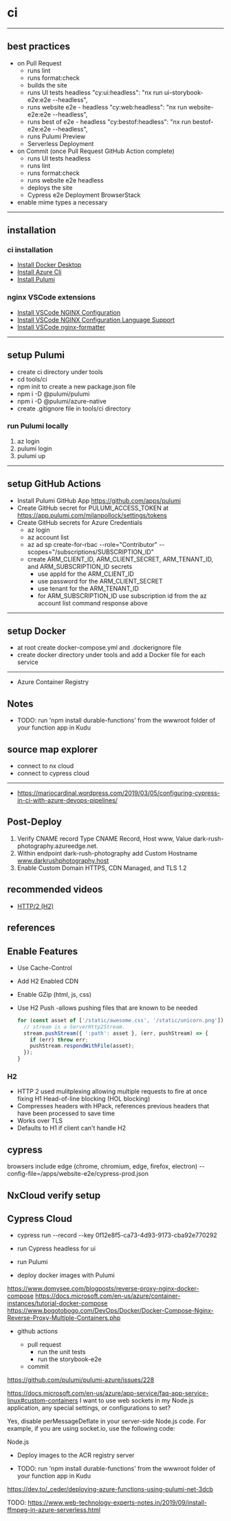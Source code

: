 # ci

---

## best practices

- on Pull Request
  - runs lint
  - runs format:check
  - builds the site
  - runs UI tests headless
    "cy:ui:headless": "nx run ui-storybook-e2e:e2e --headless",
  - runs website e2e - headless
    "cy:web:headless": "nx run website-e2e:e2e --headless",
  - runs best of e2e - headless
    "cy:bestof:headless": "nx run bestof-e2e:e2e --headless",
  - runs Pulumi Preview
  - Serverless Deployment
- on Commit (once Pull Request GitHub Action complete)
  - runs UI tests headless
  - runs lint
  - runs format:check
  - runs website e2e headless
  - deploys the site
  - Cypress e2e Deployment BrowserStack
- enable mime types a necessary

---

## installation

### ci installation

- [Install Docker Desktop](https://docs.docker.com/desktop/#download-and-install)
- [Install Azure Cli](https://docs.microsoft.com/en-us/cli/azure/install-azure-cli-windows?tabs=azure-cli)
- [Install Pulumi](https://www.pulumi.com/docs/get-started/install/)

### nginx VSCode extensions

- [Install VSCode NGINX Configuration](https://marketplace.visualstudio.com/items?itemName=william-voyek.vscode-nginx)
- [Install VSCode NGINX Configuration Language Support](https://marketplace.visualstudio.com/items?itemName=ahmadalli.vscode-nginx-conf)
- [Install VSCode nginx-formatter](https://marketplace.visualstudio.com/items?itemName=raynigon.nginx-formatter)

---

## setup Pulumi

- create ci directory under tools
- cd tools/ci
- npm init to create a new package.json file
- npm i -D @pulumi/pulumi
- npm i -D @pulumi/azure-native
- create .gitignore file in tools/ci directory

### run Pulumi locally

1. az login
2. pulumi login
3. pulumi up

---

## setup GitHub Actions

- Install Pulumi GitHub App <https://github.com/apps/pulumi>
- Create GitHub secret for PULUMI_ACCESS_TOKEN at <https://app.pulumi.com/milanpollock/settings/tokens>
- Create GitHub secrets for Azure Credentials
  - az login
  - az account list
  - az ad sp create-for-rbac --role="Contributor" --scopes="/subscriptions/SUBSCRIPTION_ID"
  - create ARM_CLIENT_ID, ARM_CLIENT_SECRET, ARM_TENANT_ID, and ARM_SUBSCRIPTION_ID secrets
    - use appId for the ARM_CLIENT_ID
    - use password for the ARM_CLIENT_SECRET
    - use tenant for the ARM_TENANT_ID
    - for ARM_SUBSCRIPTION_ID use subscription id from the az account list command response above

---

## setup Docker

- at root create docker-compose.yml and .dockerignore file
- create docker directory under tools and add a Docker file for each service

---

- Azure Container Registry

## Notes

- TODO: run 'npm install durable-functions' from the wwwroot folder of your function app in Kudu

## source map explorer

- connect to nx cloud
- connect to cypress cloud

---

- <https://mariocardinal.wordpress.com/2019/03/05/configuring-cypress-in-ci-with-azure-devops-pipelines/>

## Post-Deploy

1. Verify CNAME record Type CNAME Record, Host www, Value dark-rush-photography.azureedge.net.
2. Within endpoint dark-rush-photography add Custom Hostname www.darkrushphotography.host
3. Enable Custom Domain HTTPS, CDN Managed, and TLS 1.2

## recommended videos

- [HTTP/2 (H2)](https://www.youtube.com/watch?v=r5oT_2ndjms)

## references

## Enable Features

- Use Cache-Control
- Add H2 Enabled CDN
- Enable GZip (html, js, css)
- Use H2 Push -allows pushing files that are known to be needed

  ```js
  for (const asset of ['/static/awesome.css', '/static/unicorn.png']) {
    // stream is a ServerHttp2Stream.
    stream.pushStream({ ':path': asset }, (err, pushStream) => {
      if (err) throw err;
      pushStream.respondWithFile(asset);
    });
  }
  ```

### H2

- HTTP 2 used mulitplexing allowing multiple requests to fire at once fixing H1 Head-of-line blocking (HOL blocking)
- Compresses headers with HPack, references previous headers that have been processed to save time
- Works over TLS
- Defaults to H1 if client can't handle H2

## cypress

browsers include edge (chrome, chromium, edge, firefox, electron)
--config-file=/apps/website-e2e/cypress-prod.json

## NxCloud verify setup

## Cypress Cloud

- cypress run --record --key 0f12e8f5-ca73-4d93-9173-cba92e770292

- run Cypress headless for ui
- run Pulumi

- deploy docker images with Pulumi

https://www.domysee.com/blogposts/reverse-proxy-nginx-docker-compose
https://docs.microsoft.com/en-us/azure/container-instances/tutorial-docker-compose
https://www.bogotobogo.com/DevOps/Docker/Docker-Compose-Nginx-Reverse-Proxy-Multiple-Containers.php

- github actions

  - pull request
    - run the unit tests
    - run the storybook-e2e
  - commit

https://github.com/pulumi/pulumi-azure/issues/228

https://docs.microsoft.com/en-us/azure/app-service/faq-app-service-linux#custom-containers
I want to use web sockets in my Node.js application, any special settings, or configurations to set?

Yes, disable perMessageDeflate in your server-side Node.js code. For example, if you are using socket.io, use the following code:

Node.js

- Deploy images to the ACR registry server

- TODO: run 'npm install durable-functions' from the wwwroot folder of your function app in Kudu

https://dev.to/_ceder/deploying-azure-functions-using-pulumi-net-3dcb

TODO: <https://www.web-technology-experts-notes.in/2019/09/install-ffmpeg-in-azure-serverless.html>
